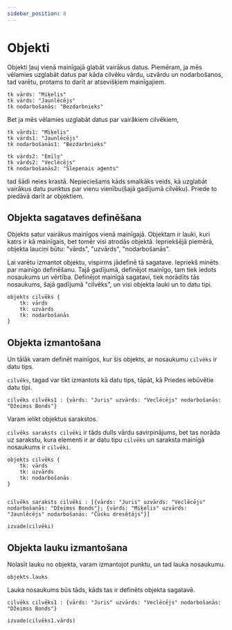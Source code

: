 ```yaml
---
sidebar_position: 8
---
```


# Objekti

Objekti ļauj vienā mainīgajā glabāt vairākus datus. Piemēram, ja mēs vēlamies uzglabāt datus par kāda cilvēku vārdu, uzvārdu un nodarbošanos, tad varētu, protams to darīt ar atsevišķiem mainīgajiem.

```priede
tk vārds: "Miķelis"
tk vārds: "Jaunlēcējs"
tk nodarbošanās: "Bezdarbnieks"
```

Bet ja mēs vēlamies uzglabāt datus par vairākiem cilvēkiem, 

```priede
tk vārds1: "Miķelis"
tk vārds1: "Jaunlēcējs"
tk nodarbošanās1: "Bezdarbnieks"

tk vārds2: "Emīls"
tk vārds2: "Veclēcējs"
tk nodarbošanās2: "Slepenais aģents"
```

tad šādi neies krastā. Nepieciešams kāds smalkāks veids, kā uzglabāt vairākus datu punktus par vienu vienību(šajā gadījumā cilvēku). Priede to piedāvā darīt ar objektiem.

## Objekta sagataves definēšana

Objekts satur vairākus mainīgos vienā mainīgajā. Objektam ir lauki, kuri katrs ir kā mainīgais, bet tomēr visi atrodās objektā. Iepriekšējā piemērā, objekta lauciņi būtu: "vārds", "uzvārds", "nodarbošanās".

Lai varētu izmantot objektu, vispirms jādefinē tā sagatave. Iepriekš minēts par mainīgo definēšanu. Tajā gadījumā, definējot mainīgo, tam tiek iedots nosaukums un vērtība. Definējot mainīgā sagatavi, tiek norādīts tās nosaukums, šajā gadījumā "cilvēks", un visi objekta lauki un to datu tipi.

```priede
objekts cilvēks {
    tk: vārds
    tk: uzvārds
    tk: nodarbošanās
}
```

## Objekta izmantošana

Un tālāk varam definēt mainīgos, kur šis objekts, ar nosaukumu `cilvēks` ir datu tips.

`cilvēks`, tagad var tikt izmantots kā datu tips, tāpāt, kā Priedes iebūvētie datu tipi.

```priede
cilvēks cilvēks1 : {vārds: "Juris" uzvārds: "Veclēcējs" nodarbošanās: "Džeimss Bonds"}
```

Varam ielikt objektus sarakstos.

`cilvēks saraksts cilvēki` ir tāds dulls vārdu savirpinājums, bet tas norāda uz sarakstu, kura elementi ir ar datu tipu `cilvēks` un saraksta mainīgā nosaukums ir `cilvēki`.

```priede
objekts cilvēks {
    tk: vārds
    tk: uzvārds
    tk: nodarbošanās
}


cilvēks saraksts cilvēki : [{vārds: "Juris" uzvārds: "Veclēcējs" nodarbošanās: "Džeimss Bonds"}; {vārds: "Miķelis" uzvārds: "Jaunlēcējs" nodarbošanās: "Čūsku dresētājs"}]

izvade(cilvēki)
```

## Objekta lauku izmantošana

Nolasīt lauku no objekta, varam izmantojot punktu, un tad lauka nosaukumu.

`objekts.lauks`

Lauka nosaukums būs tāds, kāds tas ir definēts objekta sagatavē.

```priede
cilvēks cilvēks1 : {vārds: "Juris" uzvārds: "Veclēcējs" nodarbošanās: "Džeimss Bonds"}

izvade(cilvēks1.vārds)
```